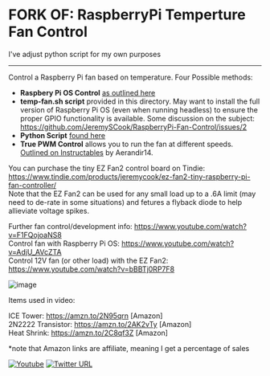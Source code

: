 # FORK OF: RaspberryPi Temperture Fan Control

I've adjust python script for my own purposes 

----------------------------------------------

Control a Raspberry Pi fan based on temperature. Four Possible methods:

* **Raspbery Pi OS Control** [as outlined here](https://www.youtube.com/watch?v=AdjU_AVcZTA)
* **temp-fan.sh script** provided in this directory. May want to install the full version of Raspberry Pi OS (even when running headless) to ensure the proper GPIO functionality is available. Some discussion on the subject: https://github.com/JeremySCook/RaspberryPi-Fan-Control/issues/2
* **Python Script** [found here](https://github.com/JeremySCook/RaspberryPi-Fan-Control/blob/master/PythonScript/fantemp.py)
* **True PWM Control** allows you to run the fan at different speeds. [Outlined on Instructables](https://www.instructables.com/PWM-Regulated-Fan-Based-on-CPU-Temperature-for-Ras/) by Aerandir14. 

You can purchase the tiny EZ Fan2 control board on Tindie: https://www.tindie.com/products/jeremycook/ez-fan2-tiny-raspberry-pi-fan-controller/  
Note that the EZ Fan2 can be used for any small load up to a .6A limit (may need to de-rate in some situations) and fetures a flyback diode to help 
allieviate voltage spikes.

Further fan control/development info: https://www.youtube.com/watch?v=F1FQojoaNS8  
Control fan with Raspberry Pi OS: https://www.youtube.com/watch?v=AdjU_AVcZTA  
Control 12V fan (or other load) with the EZ Fan2: https://www.youtube.com/watch?v=bBBTj0RP7F8

![image](temp.jpg)

Items used in video:

ICE Tower: https://amzn.to/2N95qrn [Amazon]  
2N2222 Transistor: https://amzn.to/2AK2vTy [Amazon]  
Heat Shrink: https://amzn.to/2C8qf3Z [Amazon]  

*note that Amazon links are affiliate, meaning I get a percentage of sales

[![Youtube](https://img.shields.io/badge/YouTube-FF0000?style=flat-square&logo=youtube&logoColor=white)](https://www.youtube.com/channel/UCrCbscxHLiaauK4H478ArRQ) [![Twitter URL](https://img.shields.io/twitter/follow/jeremyscook?style=flat-square&logo=twitter)](https://twitter.com/jeremyscook)
